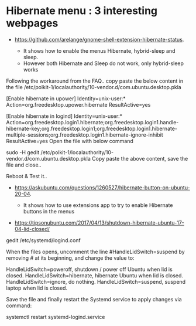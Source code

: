 # Hibernate menu : 3 interesting webpages

- https://github.com/arelange/gnome-shell-extension-hibernate-status.

  - It shows how to enable the menus Hibernate, hybrid-sleep and sleep.
  - However both Hibernate and Sleep do not work, only hybrid-sleep works

Following the workaround from the FAQ.. copy paste the below content in the file /etc/polkit-1/localauthority/10-vendor.d/com.ubuntu.desktop.pkla

[Enable hibernate in upower]
Identity=unix-user:*
Action=org.freedesktop.upower.hibernate
ResultActive=yes

[Enable hibernate in logind]
Identity=unix-user:*
Action=org.freedesktop.login1.hibernate;org.freedesktop.login1.handle-hibernate-key;org.freedesktop.login1;org.freedesktop.login1.hibernate-multiple-sessions;org.freedesktop.login1.hibernate-ignore-inhibit
ResultActive=yes
Open the file with below command

 sudo -H gedit /etc/polkit-1/localauthority/10-vendor.d/com.ubuntu.desktop.pkla
Copy paste the above content, save the file and close..

Reboot & Test it..

- https://askubuntu.com/questions/1260527/hibernate-button-on-ubuntu-20-04.

  - It shows how to use extensions app to try to enable Hibernate buttons in the menus

- https://tipsonubuntu.com/2017/04/13/shutdown-hibernate-ubuntu-17-04-lid-closed/

gedit /etc/systemd/logind.conf

When the files opens, uncomment the line #HandleLidSwitch=suspend by removing # at its beginning, and change the value to:

HandleLidSwitch=poweroff, shutdown / power off Ubuntu when lid is closed.
HandleLidSwitch=hibernate, hibernate Ubuntu when lid is closed.
HandleLidSwitch=ignore, do nothing.
HandleLidSwitch=suspend, suspend laptop when lid is closed.

Save the file and finally restart the Systemd service to apply changes via command:

systemctl restart systemd-logind.service
